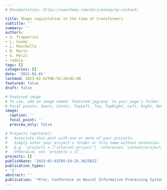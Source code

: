 ```yaml
---
# Documentation: https://wowchemy.com/docs/managing-content/

title: Shape registration in the time of transformers
subtitle: ''
summary: ''
authors:
- G. Trappolini
- L. Cosmo
- L. Moschella
- R. Marin
- S. Melzi
- rodola
tags: []
categories: []
date: '2021-01-01'
lastmod: 2023-02-02T06:54:26+01:00
featured: false
draft: false

# Featured image
# To use, add an image named `featured.jpg/png` to your page's folder.
# Focal points: Smart, Center, TopLeft, Top, TopRight, Left, Right, BottomLeft, Bottom, BottomRight.
image:
  caption: ''
  focal_point: ''
  preview_only: false

# Projects (optional).
#   Associate this post with one or more of your projects.
#   Simply enter your project's folder or file name without extension.
#   E.g. `projects = ["internal-project"]` references `content/project/deep-learning/index.md`.
#   Otherwise, set `projects = []`.
projects: []
publishDate: '2023-02-02T05:54:25.362582Z'
publication_types:
- '1'
abstract: ''
publication: '*Proc. Conference on Neural Information Processing Systems (NeurIPS)*'
---
```

